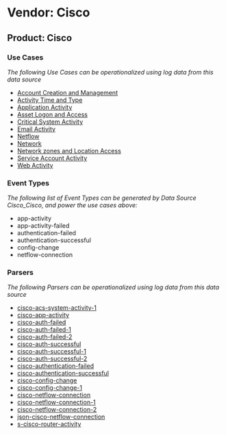 Vendor: Cisco
=============
Product: Cisco
--------------

### Use Cases

_The following Use Cases can be operationalized using log data from this data source_

* [Account Creation and Management](../UseCases/usecase_account_creation_and_management.md)
* [Activity Time  and Type](../UseCases/usecase_activity_time__and_type.md)
* [Application Activity](../UseCases/usecase_application_activity.md)
* [Asset Logon and Access](../UseCases/usecase_asset_logon_and_access.md)
* [Critical System Activity](../UseCases/usecase_critical_system_activity.md)
* [Email Activity](../UseCases/usecase_email_activity.md)
* [Netflow](../UseCases/usecase_netflow.md)
* [Network](../UseCases/usecase_network.md)
* [Network zones and Location Access](../UseCases/usecase_network_zones_and_location_access.md)
* [Service Account Activity](../UseCases/usecase_service_account_activity.md)
* [Web Activity](../UseCases/usecase_web_activity.md)


### Event Types

_The following list of Event Types can be generated by Data Source Cisco_Cisco, and power the use cases above:_

- app-activity
- app-activity-failed
- authentication-failed
- authentication-successful
- config-change
- netflow-connection


### Parsers

_The following Parsers can be operationalized using log data from this data source_

* [cisco-acs-system-activity-1](../Parsers/parserContent_cisco-acs-system-activity-1.md)
* [cisco-app-activity](../Parsers/parserContent_cisco-app-activity.md)
* [cisco-auth-failed](../Parsers/parserContent_cisco-auth-failed.md)
* [cisco-auth-failed-1](../Parsers/parserContent_cisco-auth-failed-1.md)
* [cisco-auth-failed-2](../Parsers/parserContent_cisco-auth-failed-2.md)
* [cisco-auth-successful](../Parsers/parserContent_cisco-auth-successful.md)
* [cisco-auth-successful-1](../Parsers/parserContent_cisco-auth-successful-1.md)
* [cisco-auth-successful-2](../Parsers/parserContent_cisco-auth-successful-2.md)
* [cisco-authentication-failed](../Parsers/parserContent_cisco-authentication-failed.md)
* [cisco-authentication-successful](../Parsers/parserContent_cisco-authentication-successful.md)
* [cisco-config-change](../Parsers/parserContent_cisco-config-change.md)
* [cisco-config-change-1](../Parsers/parserContent_cisco-config-change-1.md)
* [cisco-netflow-connection](../Parsers/parserContent_cisco-netflow-connection.md)
* [cisco-netflow-connection-1](../Parsers/parserContent_cisco-netflow-connection-1.md)
* [cisco-netflow-connection-2](../Parsers/parserContent_cisco-netflow-connection-2.md)
* [json-cisco-netflow-connection](../Parsers/parserContent_json-cisco-netflow-connection.md)
* [s-cisco-router-activity](../Parsers/parserContent_s-cisco-router-activity.md)
